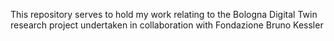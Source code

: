 This repository serves to hold my work relating to the Bologna Digital Twin research project undertaken in collaboration with Fondazione Bruno Kessler
